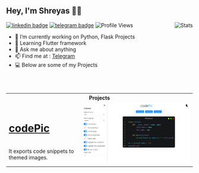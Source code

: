 ## Hey, I'm Shreyas 👋🏼


<img align="right" alt="Stats" src="https://github-readme-stats.vercel.app/api?username=ShreyasDalwale&show_icons=true&title_color=333&icon_color=333&count_private=true&include_all_commits=true" />


[![linkedin badge](https://img.shields.io/badge/LinkedIn-30302f?style=flat&logo=linkedin)](https://www.linkedin.com/in/ShreyasDalwale)
[![telegram badge](https://img.shields.io/badge/Telegram-30302f?style=flat&logo=telegram)](https://t.me/ShreyasDalwale) 
![Profile Views](https://hits.seeyoufarm.com/api/count/incr/badge.svg?url=https://github.com/ShreyasDalwale/&title=Profile%20Views)


- 🔭 I’m currently working on Python, Flask Projects
- 📖 Learning Flutter framework
- 💬 Ask me about anything
- 📫 Find me at : [Telegram](https://telegram.dog/ShreyasDalwale)
- 💻 Below are some of my Projects
<br>
<br>

<table align="center">
  <tr>
    <th colspan="2">Projects</th>
<!--     <th>-</th> -->
  </tr>
  
  <tr>
    <td><h1><a href="http://codePic.cf">codePic</a></h1><br>It exports code snippets to themed images.</td>
    <td> <img src="codePic.png"  alt="1" width = 700px ></td>
   </tr> 
<!--   <tr>
    <td width=300px><h1><a href="http://codePic.cf">codePic</a></h1><br>It exports code snippets to themed images.</td>
    <td> <img src="codePic.png"  alt="1" width = 700px ></td>
   </tr>  -->
  
</table>

<!-- ![Github Stats](https://github-readme-stats.vercel.app/api?username=ShreyasDalwale&show_icons=true&title_color=fff&icon_color=79ff97&text_color=9f9f9f&bg_color=0D1117) -->
<!-- ![Github Stats](https://github-readme-stats.vercel.app/api?username=ShreyasDalwale&show_icons=true&title_color=333&icon_color=333&count_private=true&include_all_commits=true) -->



